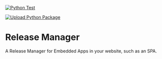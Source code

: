 [![Python Test](https://github.com/renderbox/django-release-manager/actions/workflows/python-test.yml/badge.svg)](https://github.com/renderbox/django-release-manager/actions/workflows/python-test.yml)

[![Upload Python Package](https://github.com/renderbox/django-release-manager/actions/workflows/python-publish.yml/badge.svg)](https://github.com/renderbox/django-release-manager/actions/workflows/python-publish.yml)

# Release Manager

A Release Manager for Embedded Apps in your website, such as an SPA.
